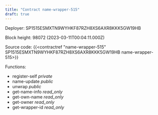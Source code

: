 ```yaml
---
title: "Contract name-wrapper-515"
draft: true
---
```

Deployer: SP1515ESMXTN9WYHKF87RZH8XS6AXR8KKK5GW19HB


 



Block height: 98072 (2023-03-11T00:04:11.000Z)

Source code: {{<contractref "name-wrapper-515" SP1515ESMXTN9WYHKF87RZH8XS6AXR8KKK5GW19HB name-wrapper-515>}}

Functions:

* register-self _private_
* name-update _public_
* unwrap _public_
* get-name-info _read_only_
* get-own-name _read_only_
* get-owner _read_only_
* get-wrapper-id _read_only_
